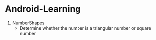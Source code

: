 # Android-Learning

1. NumberShapes
   - Determine whether the number is a triangular number or square number